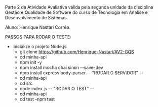 Parte 2 da Atividade Avaliativa válida pela segunda unidade da disciplina Gestão e Qualidade de Software do curso de Tecnologia em Análise e Desenvolvimento de Sistemas.

Aluno: Henrique Nastari Corrêa.

PASSOS PARA RODAR O TESTE:

 - Inicialize o projeto Node.js:
    - git clone https://github.com/Henrique-Nastari/AV2-GQS
    - cd minha-api
    - npm init -y
    - npm install mocha chai sinon --save-dev
    - npm install express body-parser
   --        "RODAR O SERVIDOR"     --
    - cd minha-api
    - cd src
    - node index.js
   --          "RODAR O TEST"       --
    - cd minha-api
    - cd test
    -npm test

